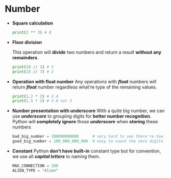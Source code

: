 # Number



- **Square calculation**

  ```python
  print(2 ** 3) # 8
  ```

- **Floor division**

  This operation will **divide** two numbers and return a result **without any remainders**.

  ```python
  print(10 // 3) # 3
  print(15 // 7) # 2
  ```
  
- **Operation with float number**
  Any operations with ***float*** numbers will  return ***float*** number regardless what’re type of the remaining values.
  
  ```python
  print(1.2 * 2) # 2.4
  print(1.5 * 2) # 3.0 not 3
  ```
  
- **Number presentation with underscore**
  With a quite big number, we can use ***underscore*** to grouping digits for **better number recognition**.
  Python will **completely ignore** those ***underscore*** when **storing** these numbers
  
  ```python
  bad_big_number = 100000000000      # very hard to see there're how many zero digits
  good_big_number = 100_000_000_000  # easy to count the zero digits
  ```
  
- **Constant**
  Python **don’t have built-in** constant type but for convention, we use all ***capital letters*** to naming them.

  ```python
  MAX_CONNECTION = 100
  ALIEN_TYPE = "Alien"
  ```

  

